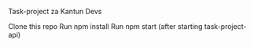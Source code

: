 Task-project za Kantun Devs

Clone this repo
Run npm install
Run npm start (after starting task-project-api)

